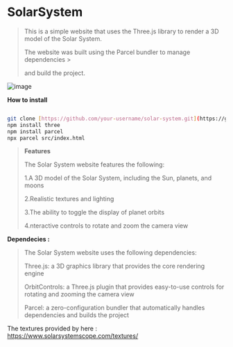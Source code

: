 # SolarSystem

>This is a simple website that uses the Three.js library to render a 3D model of the Solar System. 
>
>The website was built using the Parcel bundler to manage dependencies >
>
>and build the project.


![image](https://user-images.githubusercontent.com/96636678/227530567-f848552f-cdff-48ba-9900-a950ca817449.png)




**How to install**

```bash

git clone [https://github.com/your-username/solar-system.git](https://github.com/kostas2370/SolarSystem)
npm install three
npm install parcel
npx parcel src/index.html
```
>**Features**
>
>The Solar System website features the following:
>
>1.A 3D model of the Solar System, including the Sun, planets, and moons
>
>2.Realistic textures and lighting
>
>3.The ability to toggle the display of planet orbits
>
>4.nteractive controls to rotate and zoom the camera view

**Dependecies :**

>The Solar System website uses the following dependencies:
>
>Three.js: a 3D graphics library that provides the core rendering engine
>
>OrbitControls: a Three.js plugin that provides easy-to-use controls for rotating and zooming the camera view
>
>Parcel: a zero-configuration bundler that automatically handles dependencies and builds the project

The textures provided by here : https://www.solarsystemscope.com/textures/
